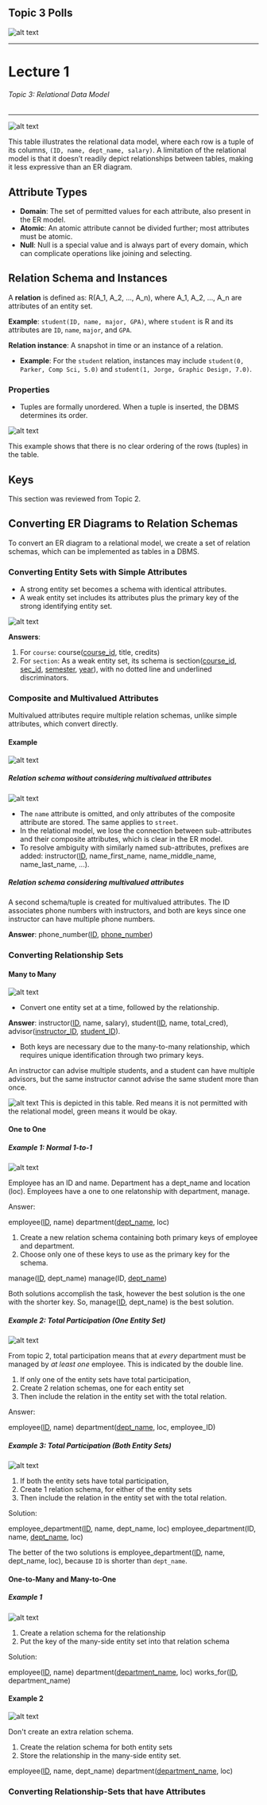 ## Topic 3 Polls

![alt text](image-10.png)

---

# Lecture 1

###### Topic 3: Relational Data Model

---

![alt text](image.png)

This table illustrates the relational data model, where each row is a tuple of its columns, `(ID, name, dept_name, salary)`. A limitation of the relational model is that it doesn’t readily depict relationships between tables, making it less expressive than an ER diagram.

## Attribute Types

- **Domain**: The set of permitted values for each attribute, also present in the ER model.
- **Atomic**: An atomic attribute cannot be divided further; most attributes must be atomic.
- **Null**: Null is a special value and is always part of every domain, which can complicate operations like joining and selecting.

## Relation Schema and Instances

A **relation** is defined as: R(A_1, A_2, ..., A_n), where A_1, A_2, ..., A_n are attributes of an entity set.

**Example**: `student(ID, name, major, GPA)`, where `student` is R and its attributes are `ID`, `name`, `major`, and `GPA`.

**Relation instance**: A snapshot in time or an instance of a relation.

- **Example**: For the `student` relation, instances may include `student(0, Parker, Comp Sci, 5.0)` and `student(1, Jorge, Graphic Design, 7.0)`.

### Properties

- Tuples are formally unordered. When a tuple is inserted, the DBMS determines its order.

![alt text](image-1.png)

This example shows that there is no clear ordering of the rows (tuples) in the table.

## Keys

This section was reviewed from Topic 2.

## Converting ER Diagrams to Relation Schemas

To convert an ER diagram to a relational model, we create a set of relation schemas, which can be implemented as tables in a DBMS.

### Converting Entity Sets with Simple Attributes

- A strong entity set becomes a schema with identical attributes.
- A weak entity set includes its attributes plus the primary key of the strong identifying entity set.

![alt text](image-2.png)

**Answers**:

1. For `course`: course(<u>course_id</u>, title, credits)
2. For `section`: As a weak entity set, its schema is section(<u>course_id</u>, <u>sec_id</u>, <u>semester</u>, <u>year</u>), with no dotted line and underlined discriminators.

### Composite and Multivalued Attributes

Multivalued attributes require multiple relation schemas, unlike simple attributes, which convert directly.

#### Example

![alt text](image-3.png)

##### Relation schema without considering multivalued attributes

![alt text](image-4.png)

- The `name` attribute is omitted, and only attributes of the composite attribute are stored. The same applies to `street`.
- In the relational model, we lose the connection between sub-attributes and their composite attributes, which is clear in the ER model.
- To resolve ambiguity with similarly named sub-attributes, prefixes are added: instructor(<u>ID</u>, name_first_name, name_middle_name, name_last_name, ...).

##### Relation schema considering multivalued attributes

A second schema/tuple is created for multivalued attributes. The ID associates phone numbers with instructors, and both are keys since one instructor can have multiple phone numbers.

**Answer**: phone_number(<u>ID</u>, <u>phone_number</u>)

### Converting Relationship Sets

#### Many to Many

![alt text](image-5.png)

- Convert one entity set at a time, followed by the relationship.

**Answer**: instructor(<u>ID</u>, name, salary), student(<u>ID</u>, name, total_cred), advisor(<u>instructor_ID</u>, <u>student_ID</u>).

- Both keys are necessary due to the many-to-many relationship, which requires unique identification through two primary keys.

An instructor can advise multiple students, and a student can have multiple advisors, but the same instructor cannot advise the same student more than once.

![alt text](image-6.png)
<snmall> This is depicted in this table. </small>
<snmall> Red means it is not permitted with the relational model, green means it would be okay. </small>

#### One to One

##### Example 1: Normal 1-to-1

![alt text](image-7.png)

Employee has an ID and name.
Department has a dept_name and location (loc).
Employees have a one to one relatonship with department, manage.

Answer:

employee(<u>ID</u>, name)
department(<u>dept_name</u>, loc)

1. Create a new relation schema containing both primary keys of employee and department.
2. Choose only one of these keys to use as the primary key for the schema.

manage(<u>ID</u>, dept_name)
manage(ID, <u>dept_name</u>)

Both solutions accomplish the task, however the best solution is the one with the shorter key. So, manage(<u>ID</u>, dept_name) is the best solution.

##### Example 2: Total Participation (One Entity Set)

![alt text](image-8.png)

From topic 2, total participation means that at _every_ department must be managed by _at least one_ employee. This is indicated by the double line.

1. If only one of the entity sets have total participation,
2. Create 2 relation schemas, one for each entity set
3. Then include the relation in the entity set with the total relation.

Answer:

employee(<u>ID</u>, name)
department(<u>dept_name</u>, loc, employee_ID)

##### Example 3: Total Participation (Both Entity Sets)

![alt text](image-9.png)

1. If both the entity sets have total participation,
2. Create 1 relation schema, for either of the entity sets
3. Then include the relation in the entity set with the total relation.

Solution:

employee_department(<u>ID</u>, name, dept_name, loc)
employee_department(ID, name, <u>dept_name</u>, loc)

The better of the two solutions is employee_department(<u>ID</u>, name, dept_name, loc), because `ID` is shorter than `dept_name`.

#### One-to-Many and Many-to-One

##### Example 1

![alt text](image-11.png)

1. Create a relation schema for the relationship
2. Put the key of the many-side entity set into that relation schema

Solution:

employee(<u>ID</u>, name)
department(<u>department_name</u>, loc)
works_for(<u>ID</u>, department_name)

#### Example 2

![alt text](image-11.png)

Don't create an extra relation schema.

1. Create the relation schema for both entity sets
2. Store the relationship in the many-side entity set.

employee(<u>ID</u>, name, dept_name)
department(<u>department_name</u>, loc)

### Converting Relationship-Sets that have Attributes
